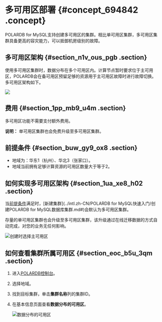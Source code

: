 # 多可用区部署 {#concept_694842 .concept}

POLARDB for MySQL支持创建多可用区的集群。相比单可用区集群，多可用区集群具备更高的容灾能力，可以抵御机房级别的故障。

## 多可用区架构 {#section_n1v_ous_pgb .section}

使用多可用区集群时，数据分布在多个可用区内。计算节点暂时要求位于主可用区，POLARDB会在备可用区预留足够的资源用于主可用区故障时进行故障切换。多可用区架构如下。

![](http://static-aliyun-doc.oss-cn-hangzhou.aliyuncs.com/assets/img/557535/156645570449457_zh-CN.png)

## 费用 {#section_1pp_mb9_u4m .section}

多可用区功能不需要支付额外费用。

**说明：** 单可用区集群也会免费升级至多可用区集群。

## 前提条件 {#section_buw_gy9_ox8 .section}

-   地域为：华东1（杭州）、华北3（张家口）。
-   地域当前拥有足够计算资源的可用区数量大于等于2。

## 如何实现多可用区架构 {#section_1ua_xe8_h02 .section}

当[前提条件](#)满足时，[新建集群](../intl.zh-CN/POLARDB for MySQL快速入门/创建POLARDB for MySQL数据库集群.md#)会默认为多可用区集群。

存量的单可用区集群也会升级至多可用区集群，该升级通过在线迁移数据的方式自动完成，对您的业务无任何影响。

![创建时选择主可用区](http://static-aliyun-doc.oss-cn-hangzhou.aliyuncs.com/assets/img/557535/156645570449461_zh-CN.png)

## 如何查看集群所属可用区 {#section_eoc_b5u_3qm .section}

1.  进入[POLARDB控制台](https://polardb.console.aliyun.com/)。
2.  选择地域。
3.  找到目标集群，单击**集群名称**列的集群ID。
4.  在基本信息页面查看**数据分布的可用区**。

    ![数据分布的可用区](http://static-aliyun-doc.oss-cn-hangzhou.aliyuncs.com/assets/img/557535/156645570449462_zh-CN.png)


